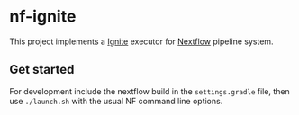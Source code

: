 # nf-ignite 

This project implements a [Ignite](https://ignite.apache.org/) executor for [Nextflow](https://github.com/nextflow-io/nextflow) pipeline system.

## Get started 

For development include the nextflow build in the `settings.gradle` file, then use `./launch.sh` with the usual NF 
command line options.   

